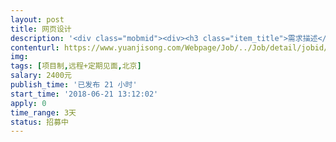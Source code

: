 ```yaml
---                
layout: post       
title: 网页设计           
description: '<div class="mobmid"><div><h3 class="item_title">需求描述</h3><p>项目需求<br/>一、    1、现有的网页重新优化设计<br/>        2、Logo的整体定义及细节设计<br/>二、人员要求： <br/>（1）拥有丰富的Web端SaaS产品UIUX设计经验，logo设计经验<br/>（2）能够提供优秀设计案例，入驻Dribble者更佳<br/>（3）具备较强的审美素养和逻辑能力<br/> <br/>三、合作方式<br/>项目制+定期见面</p></div><!--info end--></div>'     
contenturl: https://www.yuanjisong.com/Webpage/Job/../Job/detail/jobid/101596      
img:              
tags: [项目制,远程+定期见面,北京]            
salary: 2400元          
publish_time: '已发布 21 小时'         
start_time: '2018-06-21 13:12:02'           
apply: 0                   
time_range: 3天              
status: 招募中                  
---                 
```


